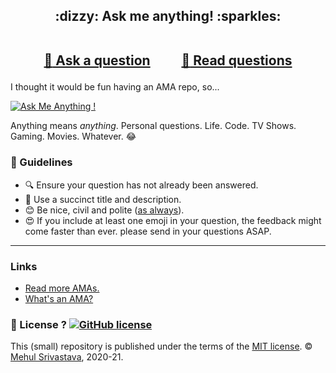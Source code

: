 <h2 align="center">
:dizzy: Ask me anything! :sparkles:<br><br>

<a href="../../issues/new">:speech_balloon: Ask a question</a> &nbsp;&nbsp;&nbsp;&nbsp;&nbsp;&nbsp;&nbsp;&nbsp; <a href="../../issues?q=is%3Aissue+is%3Aclosed+sort%3Aupdated-desc">:book: Read questions</a>
</h2>

I thought it would be fun having an AMA repo, so...

[![Ask Me Anything !](https://img.shields.io/badge/Ask%20me-anything-1abc9c.svg)](https://GitHub.com/notmehul/ama)

Anything means *anything*. Personal questions. Life. Code. TV Shows. 
Gaming. Movies. Whatever. :joy:

### :memo: Guidelines

 - :mag: Ensure your question has not already been answered.
 - :memo: Use a succinct title and description.
 - :blush: Be nice, civil and polite ([as always](http://contributor-covenant.org/version/1/4/)).
 - :heart_eyes: If you include at least one emoji in your question, the feedback might come faster than ever. please send in your questions ASAP.

----

### Links

 - [Read more AMAs.](https://github.com/sindresorhus/amas)
 - [What's an AMA?](https://en.wikipedia.org/wiki/Reddit#IAmA_and_AMA)

### :scroll: License ? [![GitHub license](https://img.shields.io/github/license/Naereen/ama.svg)](https://github.com/notmehul/ama/blob/master/LICENSE)
This (small) repository is published under the terms of the [MIT license](LICENSE.txt). © [Mehul Srivastava](https://GitHub.com/notmehul), 2020-21.

